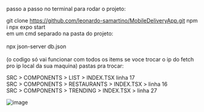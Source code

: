 passo a passo no terminal para rodar o projeto:

git clone https://github.com/leonardo-samartino/MobileDeliveryApp.git
npm i
npx expo start
<BR>
em um cmd separado na pasta do projeto:<BR>
<BR>
npx json-server db.json<BR>
<BR>
(o codigo só vai funcionar com todos os items se voce trocar o ip do fetch pro ip local da sua maquina)
pastas pra trocar:<BR>

SRC > COMPONENTS > LIST > INDEX.TSX linha  17 <BR>
SRC > COMPONENTS > RESTAURANTS > INDEX.TSX > linha  16<BR>
SRC > COMPONENTS > TRENDING > INDEX.TSX > linha  27<BR>

![image](https://github.com/user-attachments/assets/fe4a9ffd-d8fb-4575-a7d1-e25dc2aa99b9)

